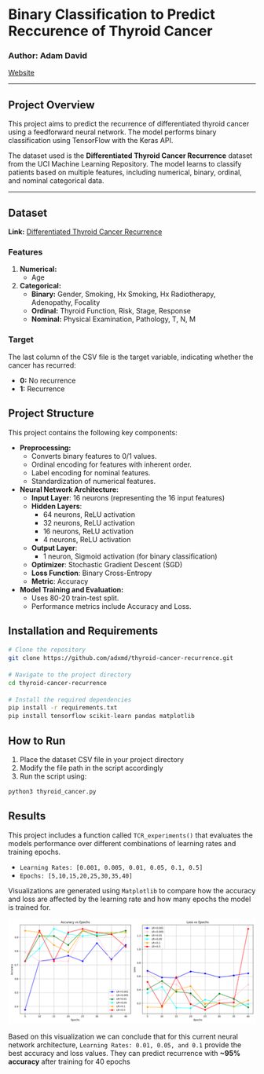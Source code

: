 # Binary Classification to Predict Reccurence of Thyroid Cancer

### Author: Adam David 
[Website](https://www.adamdavid.dev)


---


## Project Overview  
This project aims to predict the recurrence of differentiated thyroid cancer using a feedforward neural network. The model performs binary classification using TensorFlow with the Keras API.

The dataset used is the **Differentiated Thyroid Cancer Recurrence** dataset from the UCI Machine Learning Repository. The model learns to classify patients based on multiple features, including numerical, binary, ordinal, and nominal categorical data.

---

## Dataset  
**Link:** [Differentiated Thyroid Cancer Recurrence](https://archive.ics.uci.edu/dataset/915/differentiated+thyroid+cancer+recurrence)  

### Features  
1. **Numerical:**  
    - Age  
2. **Categorical:**  
    - **Binary:** Gender, Smoking, Hx Smoking, Hx Radiotherapy, Adenopathy, Focality  
    - **Ordinal:** Thyroid Function, Risk, Stage, Response  
    - **Nominal:** Physical Examination, Pathology, T, N, M  

### Target  
The last column of the CSV file is the target variable, indicating whether the cancer has recurred:  
- **0:** No recurrence  
- **1:** Recurrence  

## Project Structure  
This project contains the following key components:  
- **Preprocessing:**  
    - Converts binary features to 0/1 values.  
    - Ordinal encoding for features with inherent order.  
    - Label encoding for nominal features.  
    - Standardization of numerical features.  
- **Neural Network Architecture:**  
    - **Input Layer**: 16 neurons (representing the 16 input features)  
    - **Hidden Layers**:  
        - 64 neurons, ReLU activation  
        - 32 neurons, ReLU activation  
        - 16 neurons, ReLU activation  
        - 4 neurons, ReLU activation  
    - **Output Layer**:  
        - 1 neuron, Sigmoid activation (for binary classification)  
    - **Optimizer**: Stochastic Gradient Descent (SGD)  
    - **Loss Function**: Binary Cross-Entropy  
    - **Metric**: Accuracy
- **Model Training and Evaluation:**  
    - Uses 80-20 train-test split.  
    - Performance metrics include Accuracy and Loss.  

## Installation and Requirements  

```bash
# Clone the repository
git clone https://github.com/adxmd/thyroid-cancer-recurrence.git

# Navigate to the project directory
cd thyroid-cancer-recurrence

# Install the required dependencies
pip install -r requirements.txt
pip install tensorflow scikit-learn pandas matplotlib
```

## How to Run

1. Place the dataset CSV file in your project directory
2. Modify the file path in the script accordingly
3. Run the script using: 


```bash
python3 thyroid_cancer.py
```


## Results

This project includes a function called `TCR_experiments()` that evaluates the models performance over different combinations of learning rates and training epochs. 
- `Learning Rates: [0.001, 0.005, 0.01, 0.05, 0.1, 0.5]`
- `Epochs: [5,10,15,20,25,30,35,40]`

Visualizations are generated using `Matplotlib` to compare how the accuracy and loss are affected by the learning rate and how many epochs the model is trained for. 

<!-- ![alt text](/thyroid-cancer-recurrence/results_moreLR.png) -->
![alt text](https://github.com/adxmd/thyroid-cancer-recurrence/blob/main/results_moreLR.png?raw=true)

Based on this visualization we can conclude that for this current neural network architecture, `Learning Rates: 0.01, 0.05, and 0.1` provide the best accuracy and loss values. They can predict recurrence with **~95% accuracy** after training for 40 epochs



